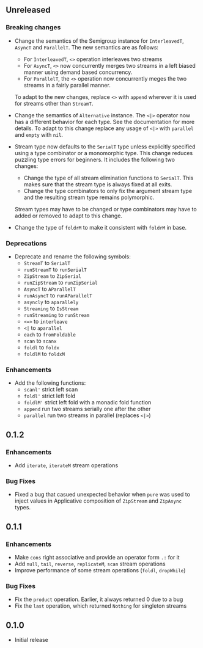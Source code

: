 ## Unreleased

### Breaking changes
* Change the semantics of the Semigroup instance for `InterleavedT`, `AsyncT`
  and `ParallelT`. The new semantics are as follows:
  * For `InterleavedT`, `<>` operation interleaves two streams
  * For `AsyncT`, `<>` now concurrently merges two streams in a left biased
    manner using demand based concurrency.
  * For `ParallelT`, the `<>` operation now concurrently meges the two streams
    in a fairly parallel manner.

  To adapt to the new changes, replace `<>` with `append` wherever it is used
  for streams other than `StreamT`.

* Change the semantics of `Alternative` instance. The `<|>` operator now has a
  different behavior for each type. See the documentation for more details. To
  adapt to this change replace any usage of `<|>` with `parallel` and
  `empty` with `nil`.
* Stream type now defaults to the `SerialT` type unless explicitly specified
  using a type combinator or a monomorphic type.  This change reduces puzzling
  type errors for beginners. It includes the following two changes:
  * Change the type of all stream elimination functions to `SerialT`. This
    makes sure that the stream type is always fixed at all exits.
  * Change the type combinators to only fix the argument stream type and
    the resulting stream type remains polymorphic.

  Stream types may have to be changed or type combinators may have to added or
  removed to adapt to this change.
* Change the type of `foldrM` to make it consistent with `foldrM` in base.

### Deprecations
* Deprecate and rename the following symbols:
    * `StreamT` to `SerialT`
    * `runStreamT` to `runSerialT`
    * `ZipStream` to `ZipSerial`
    * `runZipStream` to `runZipSerial`
    * `AsyncT` to `AParallelT`
    * `runAsyncT` to `runAParallelT`
    * `asyncly` to `aparallely`
    * `Streaming` to `IsStream`
    * `runStreaming` to `runStream`
    * `<=>` to `interleave`
    * `<|` to `aparallel`
    * `each` to `fromFoldable`
    * `scan` to `scanx`
    * `foldl` to `foldx`
    * `foldlM` to `foldxM`

### Enhancements
* Add the following functions:
    * `scanl'` strict left scan
    * `foldl'` strict left fold
    * `foldlM'` strict left fold with a monadic fold function
    * `append` run two streams serially one after the other
    * `parallel` run two streams in parallel (replaces `<|>`)

## 0.1.2

### Enhancements
* Add `iterate`, `iterateM` stream operations

### Bug Fixes
* Fixed a bug that casued unexpected behavior when `pure` was used to inject
  values in Applicative composition of `ZipStream` and `ZipAsync` types.

## 0.1.1

### Enhancements
* Make `cons` right associative and provide an operator form `.:` for it
* Add `null`, `tail`, `reverse`, `replicateM`, `scan` stream operations
* Improve performance of some stream operations (`foldl`, `dropWhile`)

### Bug Fixes
* Fix the `product` operation. Earlier, it always returned 0 due to a bug
* Fix the `last` operation, which returned `Nothing` for singleton streams

## 0.1.0

* Initial release
